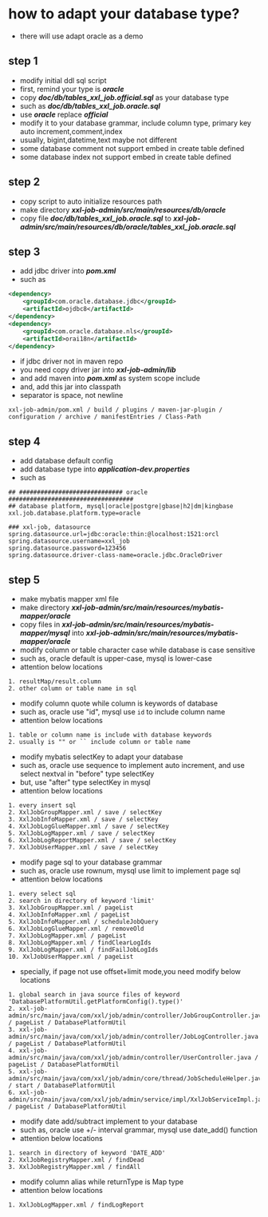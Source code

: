 # how to adapt your database type?
- there will use adapt oracle as a demo

## step 1
- modify initial ddl sql script
- first, remind your type is ***oracle***
- copy ***doc/db/tables_xxl_job.official.sql*** as your database type
- such as ***doc/db/tables_xxl_job.oracle.sql***
- use ***oracle*** replace ***official***
- modify it to your database grammar, include column type, primary key auto increment,comment,index
- usually, bigint,datetime,text maybe not different
- some database comment not support embed in create table defined
- some database index not support embed in create table defined

## step 2
- copy script to auto initialize resources path
- make directory ***xxl-job-admin/src/main/resources/db/oracle***
- copy file ***doc/db/tables_xxl_job.oracle.sql*** to ***xxl-job-admin/src/main/resources/db/oracle/tables_xxl_job.oracle.sql***

## step 3
- add jdbc driver into ***pom.xml***
- such as
```xml
<dependency>
    <groupId>com.oracle.database.jdbc</groupId>
    <artifactId>ojdbc8</artifactId>
</dependency>
<dependency>
    <groupId>com.oracle.database.nls</groupId>
    <artifactId>orai18n</artifactId>
</dependency>
```
- if jdbc driver not in maven repo
- you need copy driver jar into ***xxl-job-admin/lib***
- and add maven into ***pom.xml*** as system scope include
- and, add this jar into classpath
- separator is space, not newline
```shell
xxl-job-admin/pom.xml / build / plugins / maven-jar-plugin / configuration / archive / manifestEntries / Class-Path 
```

## step 4
- add database default config
- add database type into ***application-dev.properties***
- such as
```properties
## ############################# oracle ###################################
## database platform, mysql|oracle|postgre|gbase|h2|dm|kingbase
xxl.job.database.platform.type=oracle

### xxl-job, datasource
spring.datasource.url=jdbc:oracle:thin:@localhost:1521:orcl
spring.datasource.username=xxl_job
spring.datasource.password=123456
spring.datasource.driver-class-name=oracle.jdbc.OracleDriver
```

## step 5
- make mybatis mapper xml file
- make directory ***xxl-job-admin/src/main/resources/mybatis-mapper/oracle***
- copy files in ***xxl-job-admin/src/main/resources/mybatis-mapper/mysql*** into ***xxl-job-admin/src/main/resources/mybatis-mapper/oracle***
- modify column or table character case while database is case sensitive
- such as, oracle default is upper-case, mysql is lower-case
- attention below locations
```shell
1. resultMap/result.column
2. other column or table name in sql
```
- modify column quote while column is keywords of database
- such as, oracle use "id", mysql use `id` to include column name
- attention below locations
```shell
1. table or column name is include with database keywords
2. usually is "" or `` include column or table name
```
- modify mybatis selectKey to adapt your database
- such as, oracle use sequence to implement auto increment, and use select nextval in "before" type selectKey
- but, use "after" type selectKey in mysql
- attention below locations
```shell
1. every insert sql
2. XxlJobGroupMapper.xml / save / selectKey
3. XxlJobInfoMapper.xml / save / selectKey
4. XxlJobLogGlueMapper.xml / save / selectKey
5. XxlJobLogMapper.xml / save / selectKey
6. XxlJobLogReportMapper.xml / save / selectKey
7. XxlJobUserMapper.xml / save / selectKey
```
- modify page sql to your database grammar
- such as, oracle use rownum, mysql use limit to implement page sql
- attention below locations
```shell
1. every select sql
2. search in directory of keyword 'limit'
3. XxlJobGroupMapper.xml / pageList
4. XxlJobInfoMapper.xml / pageList
5. XxlJobInfoMapper.xml / scheduleJobQuery
6. XxlJobLogGlueMapper.xml / removeOld
7. XxlJobLogMapper.xml / pageList
8. XxlJobLogMapper.xml / findClearLogIds
9. XxlJobLogMapper.xml / findFailJobLogIds
10. XxlJobUserMapper.xml / pageList
```
- specially, if page not use offset+limit mode,you need modify below locations
```shell
1. global search in java source files of keyword 'DatabasePlatformUtil.getPlatformConfig().type()'
2. xxl-job-admin/src/main/java/com/xxl/job/admin/controller/JobGroupController.java / pageList / DatabasePlatformUtil
3. xxl-job-admin/src/main/java/com/xxl/job/admin/controller/JobLogController.java / pageList / DatabasePlatformUtil
4. xxl-job-admin/src/main/java/com/xxl/job/admin/controller/UserController.java / pageList / DatabasePlatformUtil
5. xxl-job-admin/src/main/java/com/xxl/job/admin/core/thread/JobScheduleHelper.java / start / DatabasePlatformUtil
6. xxl-job-admin/src/main/java/com/xxl/job/admin/service/impl/XxlJobServiceImpl.java / pageList / DatabasePlatformUtil
```
- modify date add/subtract implement to your database
- such as, oracle use +/- interval grammar, mysql use date_add() function
- attention below locations
```shell
1. search in directory of keyword 'DATE_ADD'
2. XxlJobRegistryMapper.xml / findDead
3. XxlJobRegistryMapper.xml / findAll
```
- modify column alias while returnType is Map type
- attention below locations
```shell
1. XxlJobLogMapper.xml / findLogReport
```
